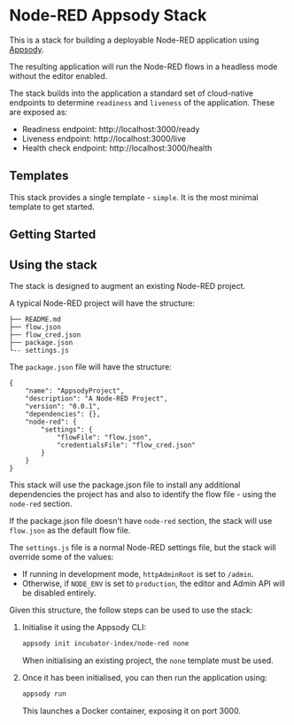 # Node-RED Appsody Stack

This is a stack for building a deployable Node-RED application using [Appsody](https://appsody.dev).

The resulting application will run the Node-RED flows in a headless mode without
the editor enabled.

The stack builds into the application a standard set of cloud-native endpoints
to determine `readiness` and `liveness` of the application. These are exposed as:

 - Readiness endpoint: http://localhost:3000/ready
 - Liveness endpoint: http://localhost:3000/live
 - Health check endpoint: http://localhost:3000/health

## Templates

This stack provides a single template - `simple`. It is the most minimal template
to get started.


## Getting Started


## Using the stack

The stack is designed to augment an existing Node-RED project.

A typical Node-RED project will have the structure:

```
├── README.md
├── flow.json
├── flow_cred.json
├── package.json
└-- settings.js
```

The `package.json` file will have the structure:
```
{
    "name": "AppsodyProject",
    "description": "A Node-RED Project",
    "version": "0.0.1",
    "dependencies": {},
    "node-red": {
        "settings": {
            "flowFile": "flow.json",
            "credentialsFile": "flow_cred.json"
        }
    }
}
```

This stack will use the package.json file to install any additional dependencies
the project has and also to identify the flow file - using the `node-red` section.

If the package.json file doesn't have `node-red` section, the stack will use `flow.json`
as the default flow file.


The `settings.js` file is a normal Node-RED settings file, but the stack will override
some of the values:

 - If running in development mode, `httpAdminRoot` is set to `/admin`.
 - Otherwise, if `NODE_ENV` is set to `production`, the editor and Admin API will
   be disabled entirely.


Given this structure, the follow steps can be used to use the stack:

1. Initialise it using the Appsody CLI:

    ```bash
    appsody init incubator-index/node-red none
    ```

    When initialising an existing project, the `none` template must be used.


2. Once it has been initialised, you can then run the application using:

    ```bash
    appsody run
    ```

    This launches a Docker container, exposing it on port 3000.
